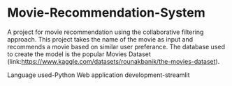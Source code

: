 # Movie-Recommendation-System
A project for movie recommendation using the collaborative filtering approach. This project takes the name of the movie as input and recommends a movie based on similar user preferance.
The database used to create the model is the popular Movies Dataset (link:https://www.kaggle.com/datasets/rounakbanik/the-movies-dataset).

Language used-Python
Web application development-streamlit

